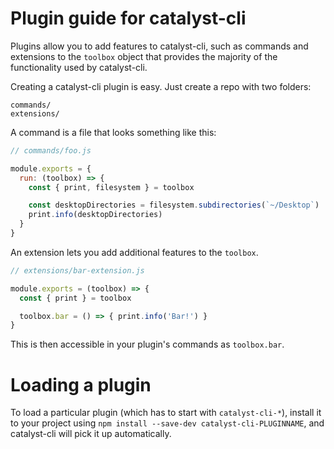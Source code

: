 # Plugin guide for catalyst-cli

Plugins allow you to add features to catalyst-cli, such as commands and
extensions to the `toolbox` object that provides the majority of the functionality
used by catalyst-cli.

Creating a catalyst-cli plugin is easy. Just create a repo with two folders:

```
commands/
extensions/
```

A command is a file that looks something like this:

```js
// commands/foo.js

module.exports = {
  run: (toolbox) => {
    const { print, filesystem } = toolbox

    const desktopDirectories = filesystem.subdirectories(`~/Desktop`)
    print.info(desktopDirectories)
  }
}
```

An extension lets you add additional features to the `toolbox`.

```js
// extensions/bar-extension.js

module.exports = (toolbox) => {
  const { print } = toolbox

  toolbox.bar = () => { print.info('Bar!') }
}
```

This is then accessible in your plugin's commands as `toolbox.bar`.

# Loading a plugin

To load a particular plugin (which has to start with `catalyst-cli-*`),
install it to your project using `npm install --save-dev catalyst-cli-PLUGINNAME`,
and catalyst-cli will pick it up automatically.
